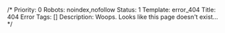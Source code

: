 /*
Priority: 0
Robots: noindex,nofollow
Status: 1
Template: error_404
Title: 404 Error
Tags: []
Description: Woops. Looks like this page doesn't exist...
*/
